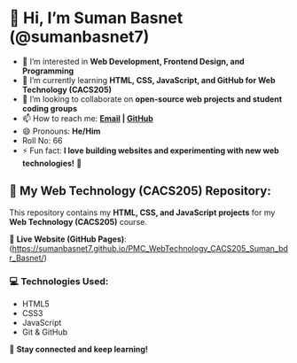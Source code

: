 # 👋 Hi, I’m Suman Basnet (@sumanbasnet7)  
- 👀 I’m interested in **Web Development, Frontend Design, and Programming**  
- 🌱 I’m currently learning **HTML, CSS, JavaScript, and GitHub for Web Technology (CACS205)**  
- 💞️ I’m looking to collaborate on **open-source web projects and student coding groups**  
- 📫 How to reach me: **[Email]() | [GitHub](https://github.com/sumanbasnet7)**  
- 😄 Pronouns: **He/Him**
- Roll No: 66 
- ⚡ Fun fact: **I love building websites and experimenting with new web technologies!** 🚀  

## 📌 My Web Technology (CACS205) Repository:
This repository contains my **HTML, CSS, and JavaScript projects** for my **Web Technology (CACS205)** course.  

🔗 **Live Website (GitHub Pages)**: (https://sumanbasnet7.github.io/PMC_WebTechnology_CACS205_Suman_bdr_Basnet/)  

### 💻 Technologies Used:
- HTML5  
- CSS3  
- JavaScript  
- Git & GitHub  

🚀 **Stay connected and keep learning!**  
